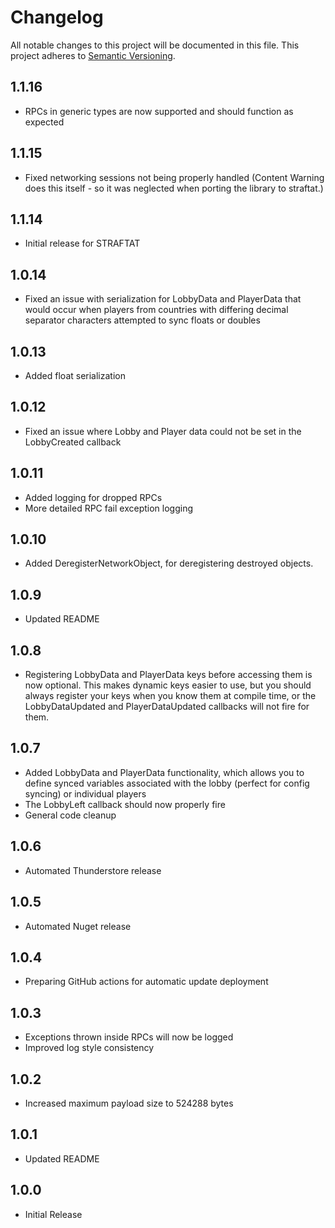 # Changelog

All notable changes to this project will be documented in this file.
This project adheres to [Semantic Versioning](https://semver.org/spec/v2.0.0.html).

## 1.1.16

- RPCs in generic types are now supported and should function as expected

## 1.1.15

- Fixed networking sessions not being properly handled (Content Warning does this itself - so it was neglected when porting the library to straftat.)

## 1.1.14

- Initial release for STRAFTAT

## 1.0.14
- Fixed an issue with serialization for LobbyData and PlayerData that would occur when players from countries with differing decimal separator characters attempted to sync floats or doubles

## 1.0.13
- Added float serialization

## 1.0.12
- Fixed an issue where Lobby and Player data could not be set in the LobbyCreated callback

## 1.0.11
- Added logging for dropped RPCs
- More detailed RPC fail exception logging

## 1.0.10
- Added DeregisterNetworkObject, for deregistering destroyed objects.

## 1.0.9
- Updated README

## 1.0.8
- Registering LobbyData and PlayerData keys before accessing them is now optional. This makes dynamic keys easier to use, but you should always register your keys when you know them at compile time, or the LobbyDataUpdated and PlayerDataUpdated callbacks will not fire for them.

## 1.0.7
- Added LobbyData and PlayerData functionality, which allows you to define synced variables associated with the lobby (perfect for config syncing) or individual players
- The LobbyLeft callback should now properly fire
- General code cleanup

## 1.0.6
- Automated Thunderstore release

## 1.0.5
- Automated Nuget release

## 1.0.4
- Preparing GitHub actions for automatic update deployment

## 1.0.3
- Exceptions thrown inside RPCs will now be logged
- Improved log style consistency

## 1.0.2
- Increased maximum payload size to 524288 bytes

## 1.0.1
- Updated README

## 1.0.0
- Initial Release
